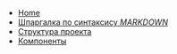 * [Home](/)
* [Шпаргалка по синтаксису *MARKDOWN*](md_help/md_help.md)
* [Структура проекта](structure/structure.md)
* [Компоненты](components/components.md)
